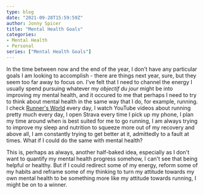 ```yaml
---
type: blog
date: "2021-09-28T15:59:59Z"
author: Jonny Spicer
title: "Mental Health Goals"
categories:
- Mental Health
- Personal
series: ["Mental Health Goals"]
---
```

In the time between now and the end of the year, I don't have any particular goals I am looking to accomplish - there are things next year, sure, but they seem too far away to focus on. I've felt that I need to channel the energy I usually spend pursuing whatever my
*objectif du jour* might be into improving my mental health, and it occured to me that perhaps I need to try to think about mental health in the same way that I do, for example, running. I check [Runner's World](https://www.runnersworld.com/uk/) every day, I watch
YouTube videos about running pretty much every day, I open Strava every time I pick up my phone, I plan my time around when is best suited for me to go running, I am always trying to improve my sleep and nutrition to squeeze more out of my recovery and above all, I am
constantly trying to get better at it, admittedly to a fault at times. What if I could do the same with mental health?

This is, perhaps as always, another half-baked idea, especially as I don't want to quantify my mental health progress somehow, I can't see that being helpful or healthy. But if I could redirect some of my energy, reform some of my habits and reframe some of my thinking
to turn my attitude towards my own mental health to be something more like my attitude towards running, I might be on to a winner.

